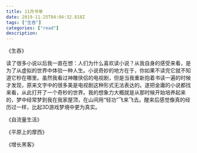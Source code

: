 ```yaml
---
title: 11月书单
date: 2019-11-25T04:04:32.818Z
tags: ["生吞"]
categories: ["read"]
description:
---
```



《生吞》

读了很多小说以后我一直在想：人们为什么喜欢读小说？从我自身的感受来看，是为了从虚拟的世界中体验一种人生。小说奇妙的地方在于，你如果不读完它就不知道它秒在哪里。虽然我看过神雕侠侣的电视剧，但是当我重新抱着书读一遍的时候才发现，原来文字中的很多美是电视剧这种形式无法表达的。遂把金庸的小说都找来看，从此打开了一个奇秒的世界。我的想象力大概就是从那时候开始培养起来的，梦中经常梦到我在我家屋顶，在山间用“轻功”飞来飞去。醒来后感觉像真的经历过一样，比起3D游戏梦境中更为真实。


《自流量生活》



《平原上的摩西》




《增长黑客》